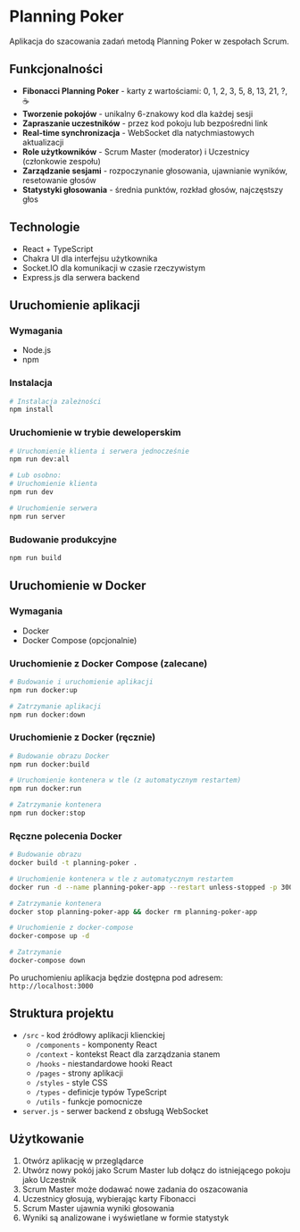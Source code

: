 # Planning Poker

Aplikacja do szacowania zadań metodą Planning Poker w zespołach Scrum.

## Funkcjonalności

- **Fibonacci Planning Poker** - karty z wartościami: 0, 1, 2, 3, 5, 8, 13, 21, ?, ☕
- **Tworzenie pokojów** - unikalny 6-znakowy kod dla każdej sesji
- **Zapraszanie uczestników** - przez kod pokoju lub bezpośredni link
- **Real-time synchronizacja** - WebSocket dla natychmiastowych aktualizacji
- **Role użytkowników** - Scrum Master (moderator) i Uczestnicy (członkowie zespołu)
- **Zarządzanie sesjami** - rozpoczynanie głosowania, ujawnianie wyników, resetowanie głosów
- **Statystyki głosowania** - średnia punktów, rozkład głosów, najczęstszy głos

## Technologie

- React + TypeScript
- Chakra UI dla interfejsu użytkownika
- Socket.IO dla komunikacji w czasie rzeczywistym
- Express.js dla serwera backend

## Uruchomienie aplikacji

### Wymagania

- Node.js
- npm

### Instalacja

```bash
# Instalacja zależności
npm install
```

### Uruchomienie w trybie deweloperskim

```bash
# Uruchomienie klienta i serwera jednocześnie
npm run dev:all

# Lub osobno:
# Uruchomienie klienta
npm run dev

# Uruchomienie serwera
npm run server
```

### Budowanie produkcyjne

```bash
npm run build
```

## Uruchomienie w Docker

### Wymagania

- Docker
- Docker Compose (opcjonalnie)

### Uruchomienie z Docker Compose (zalecane)

```bash
# Budowanie i uruchomienie aplikacji
npm run docker:up

# Zatrzymanie aplikacji
npm run docker:down
```

### Uruchomienie z Docker (ręcznie)

```bash
# Budowanie obrazu Docker
npm run docker:build

# Uruchomienie kontenera w tle (z automatycznym restartem)
npm run docker:run

# Zatrzymanie kontenera
npm run docker:stop
```

### Ręczne polecenia Docker

```bash
# Budowanie obrazu
docker build -t planning-poker .

# Uruchomienie kontenera w tle z automatycznym restartem
docker run -d --name planning-poker-app --restart unless-stopped -p 3000:3000 planning-poker

# Zatrzymanie kontenera
docker stop planning-poker-app && docker rm planning-poker-app

# Uruchomienie z docker-compose
docker-compose up -d

# Zatrzymanie
docker-compose down
```

Po uruchomieniu aplikacja będzie dostępna pod adresem: `http://localhost:3000`

## Struktura projektu

- `/src` - kod źródłowy aplikacji klienckiej
  - `/components` - komponenty React
  - `/context` - kontekst React dla zarządzania stanem
  - `/hooks` - niestandardowe hooki React
  - `/pages` - strony aplikacji
  - `/styles` - style CSS
  - `/types` - definicje typów TypeScript
  - `/utils` - funkcje pomocnicze
- `server.js` - serwer backend z obsługą WebSocket

## Użytkowanie

1. Otwórz aplikację w przeglądarce
2. Utwórz nowy pokój jako Scrum Master lub dołącz do istniejącego pokoju jako Uczestnik
3. Scrum Master może dodawać nowe zadania do oszacowania
4. Uczestnicy głosują, wybierając karty Fibonacci
5. Scrum Master ujawnia wyniki głosowania
6. Wyniki są analizowane i wyświetlane w formie statystyk
